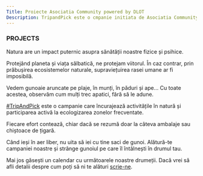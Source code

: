 ```yaml
---
Title: Proiecte Asociatia Community powered by DLOT
Description: TripandPick este o cmpanie initiata de Asociatia Community powered by DLOT. Incurajam petrecerea timpului in aer liber si drumetiile, totdata participand activ la curatarea deseurilor din zonele vizitate. 
---
```


### PROJECTS

Natura are un impact puternic asupra sănătății noastre fizice și psihice. 

Protejând planeta și viața sălbatică, ne protejam viitorul. În caz contrar, prin prăbușirea ecosistemelor naturale, supraviețuirea rasei umane ar fi imposibilă.   

Vedem gunoaie aruncate pe plaje, în munți, în păduri și ape... Cu toate acestea, observăm cum mulți trec apatici, fără să le adune.

[#TripAndPick](https://www.instagram.com/explore/tags/tripandpick/) este o campanie care încurajează activitățile în natură și participarea activă la ecologizarea zonelor frecventate.

Fiecare efort contează, chiar dacă se rezumă doar la câteva ambalaje sau chiștoace de țigară.

Când ieși în aer liber, nu uita să iei cu tine saci de gunoi. Alătură-te campaniei noastre și strânge gunoiul pe care îl întâlnești în drumul tau.

Mai jos găsești un calendar cu următoarele noastre drumeții. Dacă vrei să afli detalii despre cum poți să ni te alături [scrie-ne](tripandpick@asociatiacommunity.ro).
